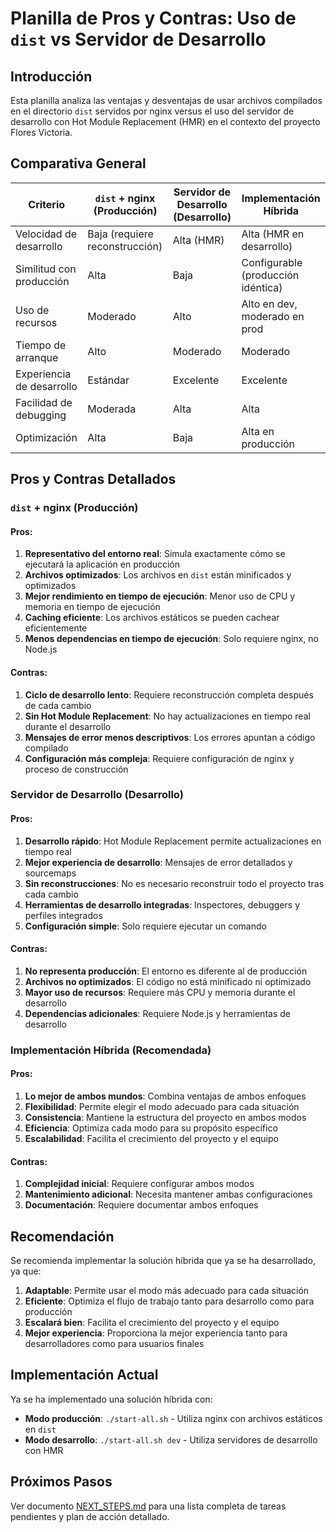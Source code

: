 # Planilla de Pros y Contras: Uso de `dist` vs Servidor de Desarrollo

## Introducción

Esta planilla analiza las ventajas y desventajas de usar archivos compilados en el directorio `dist`
servidos por nginx versus el uso del servidor de desarrollo con Hot Module Replacement (HMR) en el
contexto del proyecto Flores Victoria.

## Comparativa General

| Criterio                  | `dist` + nginx (Producción)    | Servidor de Desarrollo (Desarrollo) | Implementación Híbrida             |
| ------------------------- | ------------------------------ | ----------------------------------- | ---------------------------------- |
| Velocidad de desarrollo   | Baja (requiere reconstrucción) | Alta (HMR)                          | Alta (HMR en desarrollo)           |
| Similitud con producción  | Alta                           | Baja                                | Configurable (producción idéntica) |
| Uso de recursos           | Moderado                       | Alto                                | Alto en dev, moderado en prod      |
| Tiempo de arranque        | Alto                           | Moderado                            | Moderado                           |
| Experiencia de desarrollo | Estándar                       | Excelente                           | Excelente                          |
| Facilidad de debugging    | Moderada                       | Alta                                | Alta                               |
| Optimización              | Alta                           | Baja                                | Alta en producción                 |

## Pros y Contras Detallados

### `dist` + nginx (Producción)

#### Pros:

1. **Representativo del entorno real**: Simula exactamente cómo se ejecutará la aplicación en
   producción
2. **Archivos optimizados**: Los archivos en `dist` están minificados y optimizados
3. **Mejor rendimiento en tiempo de ejecución**: Menor uso de CPU y memoria en tiempo de ejecución
4. **Caching eficiente**: Los archivos estáticos se pueden cachear eficientemente
5. **Menos dependencias en tiempo de ejecución**: Solo requiere nginx, no Node.js

#### Contras:

1. **Ciclo de desarrollo lento**: Requiere reconstrucción completa después de cada cambio
2. **Sin Hot Module Replacement**: No hay actualizaciones en tiempo real durante el desarrollo
3. **Mensajes de error menos descriptivos**: Los errores apuntan a código compilado
4. **Configuración más compleja**: Requiere configuración de nginx y proceso de construcción

### Servidor de Desarrollo (Desarrollo)

#### Pros:

1. **Desarrollo rápido**: Hot Module Replacement permite actualizaciones en tiempo real
2. **Mejor experiencia de desarrollo**: Mensajes de error detallados y sourcemaps
3. **Sin reconstrucciones**: No es necesario reconstruir todo el proyecto tras cada cambio
4. **Herramientas de desarrollo integradas**: Inspectores, debuggers y perfiles integrados
5. **Configuración simple**: Solo requiere ejecutar un comando

#### Contras:

1. **No representa producción**: El entorno es diferente al de producción
2. **Archivos no optimizados**: El código no está minificado ni optimizado
3. **Mayor uso de recursos**: Requiere más CPU y memoria durante el desarrollo
4. **Dependencias adicionales**: Requiere Node.js y herramientas de desarrollo

### Implementación Híbrida (Recomendada)

#### Pros:

1. **Lo mejor de ambos mundos**: Combina ventajas de ambos enfoques
2. **Flexibilidad**: Permite elegir el modo adecuado para cada situación
3. **Consistencia**: Mantiene la estructura del proyecto en ambos modos
4. **Eficiencia**: Optimiza cada modo para su propósito específico
5. **Escalabilidad**: Facilita el crecimiento del proyecto y el equipo

#### Contras:

1. **Complejidad inicial**: Requiere configurar ambos modos
2. **Mantenimiento adicional**: Necesita mantener ambas configuraciones
3. **Documentación**: Requiere documentar ambos enfoques

## Recomendación

Se recomienda implementar la solución híbrida que ya se ha desarrollado, ya que:

1. **Adaptable**: Permite usar el modo más adecuado para cada situación
2. **Eficiente**: Optimiza el flujo de trabajo tanto para desarrollo como para producción
3. **Escalará bien**: Facilita el crecimiento del proyecto y el equipo
4. **Mejor experiencia**: Proporciona la mejor experiencia tanto para desarrolladores como para
   usuarios finales

## Implementación Actual

Ya se ha implementado una solución híbrida con:

- **Modo producción**: `./start-all.sh` - Utiliza nginx con archivos estáticos en `dist`
- **Modo desarrollo**: `./start-all.sh dev` - Utiliza servidores de desarrollo con HMR

## Próximos Pasos

Ver documento
[NEXT_STEPS.md](file:///home/impala/Documentos/Proyectos/flores-victoria/NEXT_STEPS.md) para una
lista completa de tareas pendientes y plan de acción detallado.
